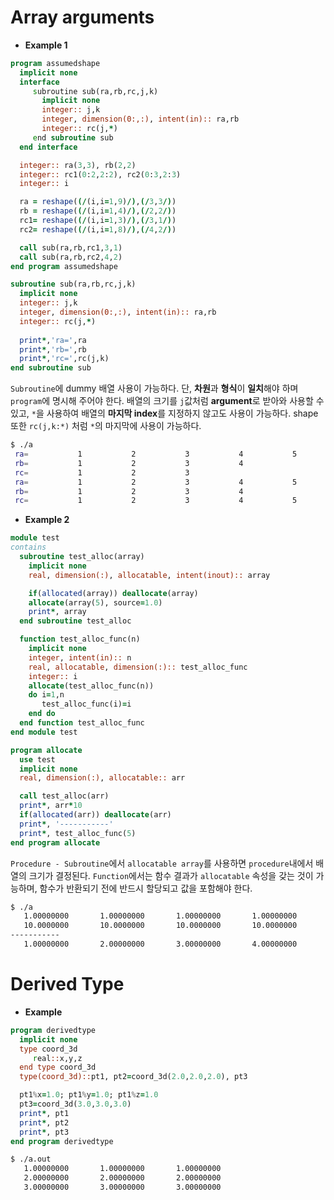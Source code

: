 # Array arguments

- **Example 1**
```fortran
program assumedshape
  implicit none
  interface
     subroutine sub(ra,rb,rc,j,k)
       implicit none
       integer:: j,k
       integer, dimension(0:,:), intent(in):: ra,rb
       integer:: rc(j,*)
     end subroutine sub
  end interface

  integer:: ra(3,3), rb(2,2)
  integer:: rc1(0:2,2:2), rc2(0:3,2:3)
  integer:: i

  ra = reshape((/(i,i=1,9)/),(/3,3/))
  rb = reshape((/(i,i=1,4)/),(/2,2/))
  rc1= reshape((/(i,i=1,3)/),(/3,1/))
  rc2= reshape((/(i,i=1,8)/),(/4,2/))

  call sub(ra,rb,rc1,3,1)
  call sub(ra,rb,rc2,4,2)
end program assumedshape

subroutine sub(ra,rb,rc,j,k)
  implicit none
  integer:: j,k
  integer, dimension(0:,:), intent(in):: ra,rb
  integer:: rc(j,*)
  
  print*,'ra=',ra
  print*,'rb=',rb
  print*,'rc=',rc(j,k)
end subroutine sub
```
`Subroutine`에 dummy 배열 사용이 가능하다. 단, **차원**과 **형식**이 **일치**해야 하며 `program`에 명시해 주어야 한다. 배열의 크기를 `j`값처럼 **argument**로 받아와 사용할 수 있고, `*`을 사용하여 배열의 **마지막 index**를 지정하지 않고도 사용이 가능하다. shape 또한 `rc(j,k:*)` 처럼 `*`의 마지막에 사용이 가능하다.

```sh
$ ./a
 ra=           1           2           3           4           5           6           7           8           9
 rb=           1           2           3           4
 rc=           1           2           3
 ra=           1           2           3           4           5           6           7           8           9
 rb=           1           2           3           4
 rc=           1           2           3           4           5           6           7           8
```

- **Example 2**
```fortran
module test
contains
  subroutine test_alloc(array)
    implicit none
    real, dimension(:), allocatable, intent(inout):: array

    if(allocated(array)) deallocate(array)
    allocate(array(5), source=1.0)
    print*, array
  end subroutine test_alloc

  function test_alloc_func(n)
    implicit none
    integer, intent(in):: n
    real, allocatable, dimension(:):: test_alloc_func
    integer:: i
    allocate(test_alloc_func(n))
    do i=1,n
       test_alloc_func(i)=i
    end do
  end function test_alloc_func
end module test

program allocate
  use test
  implicit none
  real, dimension(:), allocatable:: arr

  call test_alloc(arr)
  print*, arr*10
  if(allocated(arr)) deallocate(arr)
  print*, '-----------'
  print*, test_alloc_func(5)
end program allocate
```
`Procedure - Subroutine`에서 `allocatable array`를 사용하면 `procedure`내에서 배열의 크기가 결정된다. `Function`에서는 함수 결과가 `allocatable` 속성을 갖는 것이 가능하며, 함수가 반환되기 전에 반드시 할당되고 값을 포함해야 한다.
```sh
$ ./a
   1.00000000       1.00000000       1.00000000       1.00000000       1.00000000    
   10.0000000       10.0000000       10.0000000       10.0000000       10.0000000    
-----------
   1.00000000       2.00000000       3.00000000       4.00000000       5.00000000
```

# Derived Type

- **Example**
```fortran
program derivedtype
  implicit none
  type coord_3d
     real::x,y,z
  end type coord_3d
  type(coord_3d)::pt1, pt2=coord_3d(2.0,2.0,2.0), pt3

  pt1%x=1.0; pt1%y=1.0; pt1%z=1.0
  pt3=coord_3d(3.0,3.0,3.0)
  print*, pt1
  print*, pt2
  print*, pt3
end program derivedtype
```
```bash
$ ./a.out
   1.00000000       1.00000000       1.00000000    
   2.00000000       2.00000000       2.00000000    
   3.00000000       3.00000000       3.00000000
```

